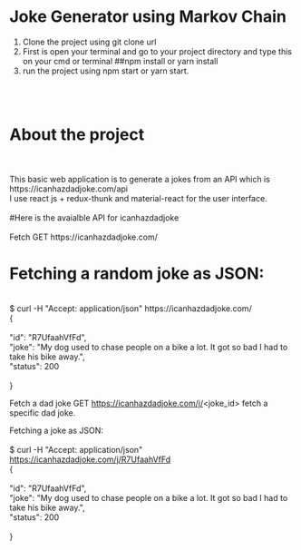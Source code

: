 <h1>Joke Generator using Markov Chain</h1>

1. Clone the project using git clone url
2. First is open your terminal and go to your project directory and type this on your cmd or terminal ##npm install or yarn install
3. run the project using npm start or yarn start.
<br/>
<br/>
<h1>About the project </h1><br/>
<br/>
This basic web application is to generate a jokes from an API which is https://icanhazdadjoke.com/api <br/>
I use react js + redux-thunk and material-react for the user interface. </br>
</br>
#Here is the avaialble API for icanhazdadjoke<br/>
<br/>
Fetch
GET https://icanhazdadjoke.com/
<br/>
<h1>Fetching a random joke as JSON:</h1>
<br/>
$ curl -H "Accept: application/json" https://icanhazdadjoke.com/ <br/>
{<br/>
<br/>
  "id": "R7UfaahVfFd",<br/>
  "joke": "My dog used to chase people on a bike a lot. It got so bad I had to take his bike away.",<br/>
  "status": 200<br/>
  <br/>
}
<br/>

Fetch a dad joke
GET https://icanhazdadjoke.com/j/<joke_id> fetch a specific dad joke.<br/>

Fetching a joke as JSON:<br/>
<br/>
$ curl -H "Accept: application/json" https://icanhazdadjoke.com/j/R7UfaahVfFd<br/>
{ <br/>
<br>
  "id": "R7UfaahVfFd",<br/>
  "joke": "My dog used to chase people on a bike a lot. It got so bad I had to take his bike away.",<br/>
  "status": 200<br/>
  <br/>
}
